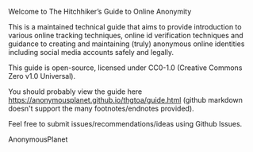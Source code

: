 Welcome to The Hitchhiker’s Guide to Online Anonymity

This is a maintained technical guide that aims to provide introduction to various online tracking techniques, online id verification techniques and guidance to creating and maintaining (truly) anonymous online identities including social media accounts safely and legally.

This guide is open-source, licensed under CC0-1.0 (Creative Commons Zero v1.0 Universal).

You should probably view the guide here https://anonymousplanet.github.io/thgtoa/guide.html (github markdown doesn't support the many footnotes/endnotes provided).

Feel free to submit issues/recommendations/ideas using Github Issues.

AnonymousPlanet
